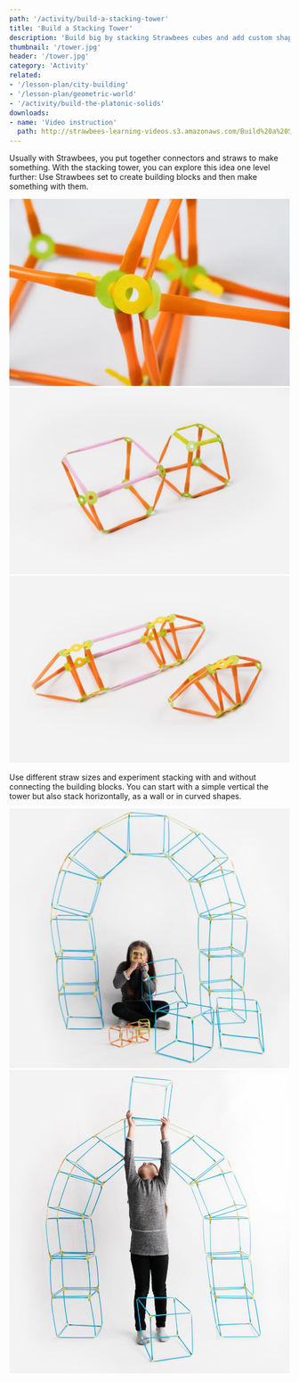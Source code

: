 ```yaml
---
path: '/activity/build-a-stacking-tower'
title: 'Build a Stacking Tower'
description: 'Build big by stacking Strawbees cubes and add custom shapes to style it.'
thumbnail: '/tower.jpg'
header: '/tower.jpg'
category: 'Activity'
related:
- '/lesson-plan/city-building'
- '/lesson-plan/geometric-world'
- '/activity/build-the-platonic-solids'
downloads:
- name: 'Video instruction'
  path: http://strawbees-learning-videos.s3.amazonaws.com/Build%20a%20Stacking%20Tower.mp4
---
```


<section component="youtube" url="https://youtu.be/yiay9V7Ye7E"></section>

Usually with Strawbees, you put together connectors and straws to make something. With the stacking tower, you can explore this idea one level further: Use Strawbees set to create building blocks and then make something with them.

<section component="gallery">

![Fit the legs of the connector all the way through to tighten up](/tower2.jpg)
![Experiment with different straw sizes and try stacking them](/tower3.jpg)
![Stacking also works for other shapes than cubes](/tower4.jpg)

</section>

Use different straw sizes and experiment stacking with and without connecting the building blocks. You can start with a simple vertical the tower but also stack horizontally, as a wall or in curved shapes.

<section component="gallery">

![Go beyond a tower and explore other architectural features](/tower6.jpg)
![Dream big, build bigger!](/tower7.jpg)

</section>
